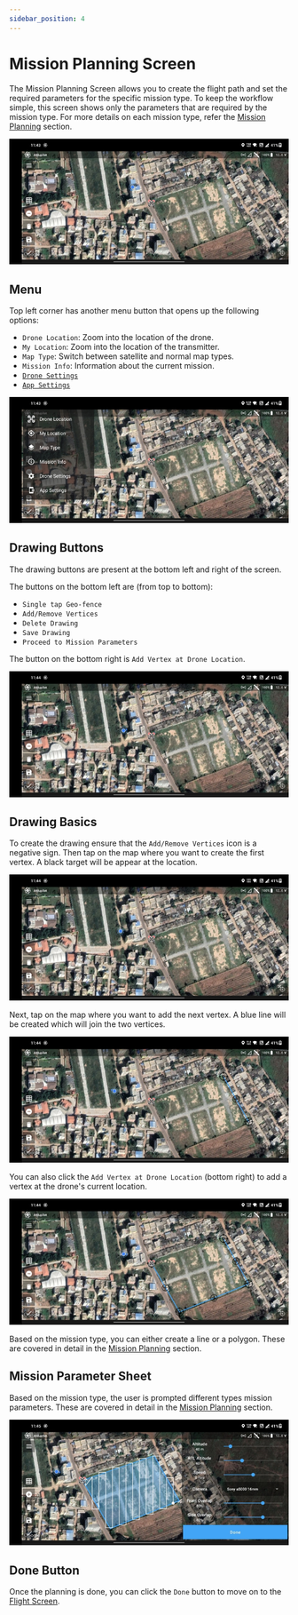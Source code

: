 ```yaml
---
sidebar_position: 4
---
```


# Mission Planning Screen

The Mission Planning Screen allows you to create the flight path and set the required parameters for the specific
mission type. To keep the workflow simple, this screen shows only the parameters that are required by the mission type.
For more details on each mission type, refer the [Mission Planning](/category/mission-planning) section.

![Intro](./img/mission-planning-screen-intro.jpg)

## Menu

Top left corner has another menu button that opens up the following options:

- `Drone Location`: Zoom into the location of the drone.
- `My Location`: Zoom into the location of the transmitter.
- `Map Type`: Switch between satellite and normal map types.
- `Mission Info`: Information about the current mission.
- [`Drone Settings`](/launchpad/settings/drone-settings.md)
- [`App Settings`](/launchpad/settings/app-settings.md)

![Menu](./img/mission-planning-screen-menu.jpg)

## Drawing Buttons

The drawing buttons are present at the bottom left and right of the screen.

The buttons on the bottom left are (from top to bottom):

- `Single tap Geo-fence`
- `Add/Remove Vertices`
- `Delete Drawing`
- `Save Drawing`
- `Proceed to Mission Parameters`

The button on the bottom right is `Add Vertex at Drone Location`.

![Drawing Buttons](./img/mission-planning-screen-drawing-buttons.jpg)

## Drawing Basics

To create the drawing ensure that the `Add/Remove Vertices` icon is a negative sign. Then tap on the map where you want
to create the first vertex. A black target will be appear at the location.

![Drawing Basics 1](./img/mission-planning-screen-drawing-basics-1.jpg)

Next, tap on the map where you want to add the next vertex. A blue line will be created which will join the two
vertices.

![Drawing Basics 2](./img/mission-planning-screen-drawing-basics-2.jpg)

You can also click the `Add Vertex at Drone Location` (bottom right) to add a vertex at the drone's current location.

![Drawing Basics 3](./img/mission-planning-screen-drawing-basics-3.jpg)

Based on the mission type, you can either create a line or a polygon. These are covered in detail in the
[Mission Planning](/category/mission-planning) section.

## Mission Parameter Sheet

Based on the mission type, the user is prompted different types mission parameters. These are covered in detail in the
[Mission Planning](/category/mission-planning) section.

![Mission Parameters](./img/mission-planning-screen-parameter-sheet.jpg)

## Done Button

Once the planning is done, you can click the `Done` button to move on to the [Flight Screen](./flight-screen.md).
